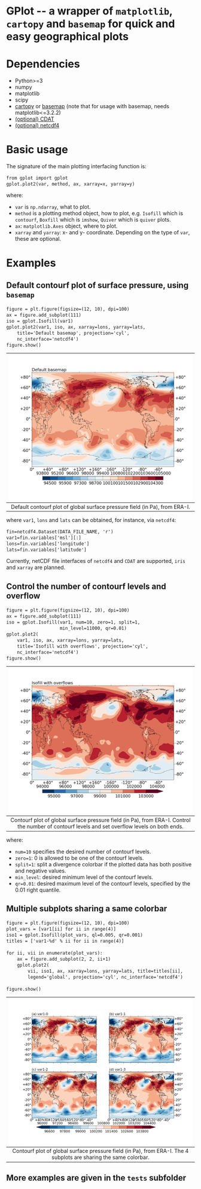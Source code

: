 
# GPlot -- a wrapper of `matplotlib`, `cartopy` and `basemap` for quick and easy geographical plots


# Dependencies

* Python>=3
* numpy
* matplotlib
* scipy
* [cartopy](https://scitools.org.uk/cartopy/docs/latest/) or [basemap](https://matplotlib.org/basemap/) (note that for usage with basemap, needs matplotlib<=3.2.2)
* [(optional) CDAT](https://github.com/CDAT/cdat)
* [(optional) netcdf4](https://unidata.github.io/netcdf4-python)


# Basic usage

The signature of the main plotting interfacing function is:

```
from gplot import gplot
gplot.plot2(var, method, ax, xarray=x, yarray=y)
```

where:

* `var` is `np.ndarray`, what to plot.
* `method` is a plotting method object, how to plot, e.g. `Isofill` which is
`contourf`, `Boxfill` which is `imshow`, `Quiver` which is `quiver` plots.
* `ax`: `matplotlib.Axes` object, where to plot.
* `xarray` and `yarray`: x- and y- coordinate. Depending on the type of `var`, these are optional.


# Examples

## Default contourf plot of surface pressure, using `basemap`

```
figure = plt.figure(figsize=(12, 10), dpi=100)
ax = figure.add_subplot(111)
iso = gplot.Isofill(var1)
gplot.plot2(var1, iso, ax, xarray=lons, yarray=lats,
	title='Default basemap', projection='cyl',
	nc_interface='netcdf4')
figure.show()
```

| ![fig1](docs/default_contourf.png) |
| :--: |
|Default contourf plot of global surface pressure field (in Pa), from ERA-I.|

where `var1`, `lons` and `lats` can be obtained, for instance, via `netcdf4`:

```
fin=netcdf4.Dataset(DATA_FILE_NAME, 'r')
var1=fin.variables['msl'][:]
lons=fin.variables['longitude']
lats=fin.variables['latitude']
```

Currently, netCDF file interfaces of `netcdf4` and `CDAT` are supported, `iris` and `xarray` are
planned.


## Control the number of contourf levels and overflow

```
figure = plt.figure(figsize=(12, 10), dpi=100)
ax = figure.add_subplot(111)
iso = gplot.Isofill(var1, num=10, zero=1, split=1,
                    min_level=11000, qr=0.01)
gplot.plot2(
    var1, iso, ax, xarray=lons, yarray=lats,
    title='Isofill with overflows', projection='cyl',
    nc_interface='netcdf4')
figure.show()
```

| ![fig2](docs/contourf_with_overflow.png) |
| :--: |
|Contourf plot of global surface pressure field (in Pa), from ERA-I. Control the number of contourf levels and set overflow levels on both ends.|

where:

* `num=10` specifies the desired number of contourf levels.
* `zero=1`: 0 is allowed to be one of the contourf levels.
* `split=1`: split a divergence colorbar if the plotted data has both positive and negative values.
* `min_level`: desired minimum level of the contourf levels.
* `qr=0.01`: desired maximum level of the contourf levels, specified by the 0.01 right quantile.


## Multiple subplots sharing a same colorbar

```
figure = plt.figure(figsize=(12, 10), dpi=100)
plot_vars = [var1[ii] for ii in range(4)]
iso1 = gplot.Isofill(plot_vars, ql=0.005, qr=0.001)
titles = ['var1-%d' % ii for ii in range(4)]

for ii, vii in enumerate(plot_vars):
    ax = figure.add_subplot(2, 2, ii+1)
    gplot.plot2(
        vii, iso1, ax, xarray=lons, yarray=lats, title=titles[ii],
        legend='global', projection='cyl', nc_interface='netcdf4')

figure.show()
```

| ![fig3](docs/subplots_sharing_colorbar.png) |
| :--: |
|Contourf plot of global surface pressure field (in Pa), from ERA-I. The 4 subplots are sharing the same colorbar.|

## More examples are given in the `tests` subfolder


